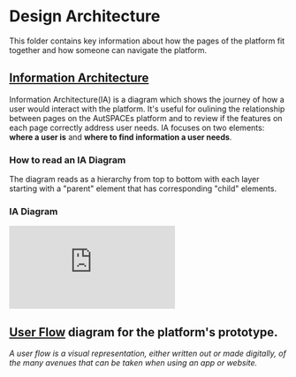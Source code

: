 # Design Architecture 

This folder contains key information about how the pages of the platform fit together and how someone can navigate the platform. 

## [Information Architecture](autspaces-ia-diagram-15-11-2021.md) 

Information Architecture(IA) is a diagram which shows the journey of how a user would interact with the platform. 
It's useful for oulining the relationship between pages on the AutSPACEs platform and to review if the features on each page correctly address user needs. 
IA focuses on two elements: **where a user is** and **where to find information a user needs**. 

### How to read an IA Diagram
The diagram reads as a hierarchy from top to bottom with each layer starting with a "parent" element that has corresponding "child" elements. 

### IA Diagram
![AutSPACEs IA Diagram 15-11-2021](https://github.com/alan-turing-institute/AutisticaCitizenScience/blob/master/platform-designs/design-architecture/autspaces-ia-diagram-15-11-2021.md)


## [User Flow](https://github.com/alan-turing-institute/AutisticaCitizenScience/tree/master/platform-designs/design-architecture/user-flow) diagram for the platform's prototype.
*A user flow is a visual representation, either written out or made digitally, of the many avenues that can be taken when using an app or website.*




